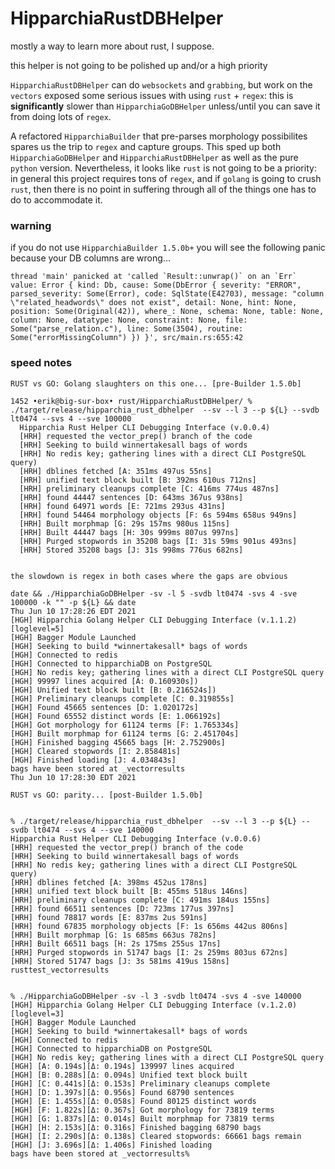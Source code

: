 # HipparchiaRustDBHelper

mostly a way to learn more about rust, I suppose.

this helper is not going to be polished up and/or a high priority

`HipparchiaRustDBHelper` can do `websockets` and `grabbing`, but work on the `vectors` 
exposed some serious issues with using `rust` + `regex`: this is **significantly** slower 
than `HipparchiaGoDBHelper` unless/until you can save it from doing lots of `regex`.

A refactored `HipparchiaBuilder` that pre-parses morphology possibilites spares us the trip to `regex` 
and capture groups. This sped up both `HipparchiaGoDBHelper` and `HipparchiaRustDBHelper` as well as 
the pure `python` version. Nevertheless, it looks like `rust` is not going to be a priority: in general this
project requires tons of `regex`, and if `golang` is going to crush `rust`, then there is no point
in suffering through all of the things one has to do to accommodate it.

### warning

if you do not use `HipparchiaBuilder 1.5.0b+` you will see the following panic because your DB columns are wrong...

```thread 'main' panicked at 'called `Result::unwrap()` on an `Err` value: Error { kind: Db, cause: Some(DbError { severity: "ERROR", parsed_severity: Some(Error), code: SqlState(E42703), message: "column \"related_headwords\" does not exist", detail: None, hint: None, position: Some(Original(42)), where_: None, schema: None, table: None, column: None, datatype: None, constraint: None, file: Some("parse_relation.c"), line: Some(3504), routine: Some("errorMissingColumn") }) }', src/main.rs:655:42```


### speed notes

```
RUST vs GO: Golang slaughters on this one... [pre-Builder 1.5.0b]

1452 •erik@big-sur-box• rust/HipparchiaRustDBHelper/ % ./target/release/hipparchia_rust_dbhelper  --sv --l 3 --p ${L} --svdb lt0474 --svs 4 --sve 100000
  Hipparchia Rust Helper CLI Debugging Interface (v.0.0.4)
  [HRH] requested the vector_prep() branch of the code
  [HRH] Seeking to build winnertakesall bags of words
  [HRH] No redis key; gathering lines with a direct CLI PostgreSQL query)
  [HRH] dblines fetched [A: 351ms 497us 55ns]
  [HRH] unified text block built [B: 392ms 610us 712ns]
  [HRH] preliminary cleanups complete [C: 416ms 774us 487ns]
  [HRH] found 44447 sentences [D: 643ms 367us 938ns]
  [HRH] found 64971 words [E: 721ms 293us 431ns]
  [HRH] found 54464 morphology objects [F: 6s 594ms 658us 949ns]
  [HRH] Built morphmap [G: 29s 157ms 980us 115ns]
  [HRH] Built 44447 bags [H: 30s 999ms 807us 997ns]
  [HRH] Purged stopwords in 35208 bags [I: 31s 59ms 901us 493ns]
  [HRH] Stored 35208 bags [J: 31s 998ms 776us 682ns]


the slowdown is regex in both cases where the gaps are obvious
    
date && ./HipparchiaGoDBHelper -sv -l 5 -svdb lt0474 -svs 4 -sve 100000 -k "" -p ${L} && date
Thu Jun 10 17:28:26 EDT 2021
[HGH] Hipparchia Golang Helper CLI Debugging Interface (v.1.1.2) [loglevel=5]
[HGH] Bagger Module Launched
[HGH] Seeking to build *winnertakesall* bags of words
[HGH] Connected to redis
[HGH] Connected to hipparchiaDB on PostgreSQL
[HGH] No redis key; gathering lines with a direct CLI PostgreSQL query
[HGH] 99997 lines acquired [A: 0.160930s])
[HGH] Unified text block built [B: 0.216524s])
[HGH] Preliminary cleanups complete [C: 0.319855s]
[HGH] Found 45665 sentences [D: 1.020172s]
[HGH] Found 65552 distinct words [E: 1.066192s]
[HGH] Got morphology for 61124 terms [F: 1.765334s]
[HGH] Built morphmap for 61124 terms [G: 2.451704s]
[HGH] Finished bagging 45665 bags [H: 2.752900s]
[HGH] Cleared stopwords [I: 2.858481s]
[HGH] Finished loading [J: 4.034843s]
bags have been stored at _vectorresults
Thu Jun 10 17:28:30 EDT 2021

```

```
RUST vs GO: parity... [post-Builder 1.5.0b]


% ./target/release/hipparchia_rust_dbhelper  --sv --l 3 --p ${L} --svdb lt0474 --svs 4 --sve 140000
Hipparchia Rust Helper CLI Debugging Interface (v.0.0.6)
[HRH] requested the vector_prep() branch of the code
[HRH] Seeking to build winnertakesall bags of words
[HRH] No redis key; gathering lines with a direct CLI PostgreSQL query)
[HRH] dblines fetched [A: 398ms 452us 178ns]
[HRH] unified text block built [B: 455ms 518us 146ns]
[HRH] preliminary cleanups complete [C: 491ms 184us 155ns]
[HRH] found 66511 sentences [D: 723ms 177us 397ns]
[HRH] found 78817 words [E: 837ms 2us 591ns]
[HRH] found 67835 morphology objects [F: 1s 656ms 442us 806ns]
[HRH] Built morphmap [G: 1s 685ms 663us 782ns]
[HRH] Built 66511 bags [H: 2s 175ms 255us 17ns]
[HRH] Purged stopwords in 51747 bags [I: 2s 259ms 803us 672ns]
[HRH] Stored 51747 bags [J: 3s 581ms 419us 158ns]
rusttest_vectorresults


% ./HipparchiaGoDBHelper -sv -l 3 -svdb lt0474 -svs 4 -sve 140000
[HGH] Hipparchia Golang Helper CLI Debugging Interface (v.1.2.0) [loglevel=3]
[HGH] Bagger Module Launched
[HGH] Seeking to build *winnertakesall* bags of words
[HGH] Connected to redis
[HGH] Connected to hipparchiaDB on PostgreSQL
[HGH] No redis key; gathering lines with a direct CLI PostgreSQL query
[HGH] [A: 0.194s][Δ: 0.194s] 139997 lines acquired
[HGH] [B: 0.288s][Δ: 0.094s] Unified text block built
[HGH] [C: 0.441s][Δ: 0.153s] Preliminary cleanups complete
[HGH] [D: 1.397s][Δ: 0.956s] Found 68790 sentences
[HGH] [E: 1.455s][Δ: 0.058s] Found 80125 distinct words
[HGH] [F: 1.822s][Δ: 0.367s] Got morphology for 73819 terms
[HGH] [G: 1.837s][Δ: 0.014s] Built morphmap for 73819 terms
[HGH] [H: 2.153s][Δ: 0.316s] Finished bagging 68790 bags
[HGH] [I: 2.290s][Δ: 0.138s] Cleared stopwords: 66661 bags remain
[HGH] [J: 3.696s][Δ: 1.406s] Finished loading
bags have been stored at _vectorresults%

```